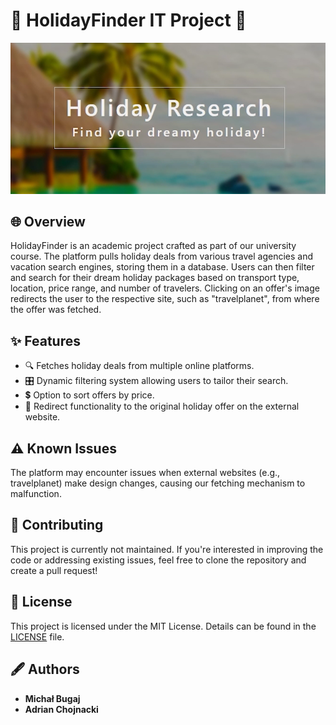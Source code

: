 # 🌴 HolidayFinder IT Project 🌴

![HolidayFinder Logo](./Logo.png)

## 🌐 **Overview**
HolidayFinder is an academic project crafted as part of our university course. The platform pulls holiday deals from various travel agencies and vacation search engines, storing them in a database. Users can then filter and search for their dream holiday packages based on transport type, location, price range, and number of travelers. Clicking on an offer's image redirects the user to the respective site, such as "travelplanet", from where the offer was fetched.

## ✨ **Features**
- 🔍 Fetches holiday deals from multiple online platforms.
- 🎛 Dynamic filtering system allowing users to tailor their search.
- 💲 Option to sort offers by price.
- 🔗 Redirect functionality to the original holiday offer on the external website.

## ⚠️ **Known Issues**
The platform may encounter issues when external websites (e.g., travelplanet) make design changes, causing our fetching mechanism to malfunction.

## 🤝 **Contributing**
This project is currently not maintained. If you're interested in improving the code or addressing existing issues, feel free to clone the repository and create a pull request!

## 📜 **License**
This project is licensed under the MIT License. Details can be found in the [LICENSE](LICENSE) file.

## 🖋 **Authors**
- **Michał Bugaj**
- **Adrian Chojnacki**
